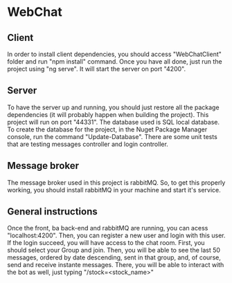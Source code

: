 # WebChat

## Client
In order to install client dependencies, you should access "WebChatClient" folder and run "npm install" command.
Once you have all done, just run the project using "ng serve". It will start the server on port "4200".

## Server
To have the server up and running, you should just restore all the package dependencies (it will probably happen when building the project).
This project will run on port "44331".
The database used is SQL local database. To create the database for the project, in the Nuget Package Manager console, run the command "Update-Database".
There are some unit tests that are testing messages controller and login controller.

## Message broker
The message broker used in this project is rabbitMQ. So, to get this properly working, you should install rabbitMQ in your machine and start it's service.

## General instructions
Once the front, ba back-end and rabbitMQ are running, you can acess "localhost:4200". Then, you can register a new user and login with this user. If the login succeed, you will have access to the chat room. First, you should select your Group and join. Then, you will be able to see the last 50 messages, ordered by date descending, sent in that group, and, of course, send and receive instante messages. There, you will be able to interact with the bot as well, just typing "/stock=<stock_name>"
